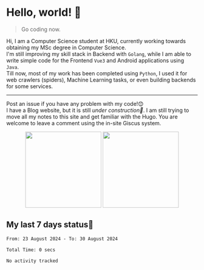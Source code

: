 # Hello, world! 🥰
> Go coding now.
  
Hi, I am a Computer Science student at HKU, currently working towards obtaining my MSc degree in Computer Science.  
I'm still improving my skill stack in Backend with `Golang`, while I am able to write simple code for the Frontend `Vue3` and Android applications using `Java`.  
Till now, most of my work has been completed using `Python`, I used it for web crawlers (spiders), Machine Learning tasks, or even building backends for some services.

-------
Post an issue if you have any problem with my code!😊  
I have a Blog website, but it is still *under construction🚧*. I am still trying to move all my notes to this site and get familiar with the Hugo. You are welcome to leave a comment using the in-site Giscus system.  


<div align="center">
<div><img src="https://github-readme-stats.vercel.app/api?username=Xrondev&count_private=true" height="200px"/> <img src="https://github-readme-stats.vercel.app/api/top-langs/?username=Xrondev" height="200px"/></div>
</div>
<div align="center"></div>  

## My last 7 days status🧐

<!--START_SECTION:waka-->

```txt
From: 23 August 2024 - To: 30 August 2024

Total Time: 0 secs

No activity tracked
```

<!--END_SECTION:waka-->
